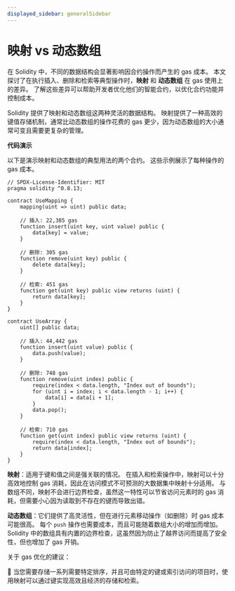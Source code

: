 ```yaml
---
displayed_sidebar: generalSidebar
---
```


# 映射 vs 动态数组

在 Solidity 中，不同的数据结构会显著影响因合约操作而产生的 gas 成本。 本文探讨了在执行插入、删除和检索等典型操作时，**映射** 和 **动态数组** 在 gas 使用上的差异。 了解这些差异可以帮助开发者优化他们的智能合约，以优化合约功能并控制成本。

Solidity 提供了映射和动态数组这两种灵活的数据结构。 映射提供了一种高效的键值存储机制，通常比动态数组的操作花费的 gas 更少，因为动态数组的大小通常可变且需要更复杂的管理。

**代码演示**

以下是演示映射和动态数组的典型用法的两个合约。 这些示例展示了每种操作的 gas 成本。

```solidity
// SPDX-License-Identifier: MIT
pragma solidity ^0.8.13;

contract UseMapping {
    mapping(uint => uint) public data;

    // 插入: 22,385 gas
    function insert(uint key, uint value) public {
        data[key] = value;
    }

    // 删除: 305 gas
    function remove(uint key) public {
        delete data[key];
    }

    // 检索: 451 gas
    function get(uint key) public view returns (uint) {
        return data[key];
    }
}

contract UseArray {
    uint[] public data;

    // 插入: 44,442 gas
    function insert(uint value) public {
        data.push(value);
    }

    // 删除: 748 gas
    function remove(uint index) public {
        require(index < data.length, "Index out of bounds");
        for (uint i = index; i < data.length - 1; i++) {
            data[i] = data[i + 1];
        }
        data.pop();
    }

    // 检索: 710 gas
    function get(uint index) public view returns (uint) {
        require(index < data.length, "Index out of bounds");
        return data[index];
    }
}
```

**映射**：适用于键和值之间是强关联的情况。 在插入和检索操作中，映射可以十分高效地控制 gas 消耗，因此在访问模式不可预测的大数据集中映射十分适用。 与数组不同，映射不会进行边界检查，虽然这一特性可以节省访问元素时的 gas 消耗，但需要小心因为读取到不存在的键而导致出错。

**动态数组**：它们提供了高灵活性，但在进行元素移动操作（如删除）时 gas 成本可能很高。 每个 `push` 操作也需要成本，而且可能随着数组大小的增加而增加。 Solidity 中的数组具有内置的边界检查，这虽然因为防止了越界访问而提高了安全性，但也增加了 gas 开销。

关于 gas 优化的建议：

🌟 当您需要存储一系列需要特定排序，并且可由特定的键或索引访问的项目时，使用映射可以通过键实现高效且经济的存储和检索。
